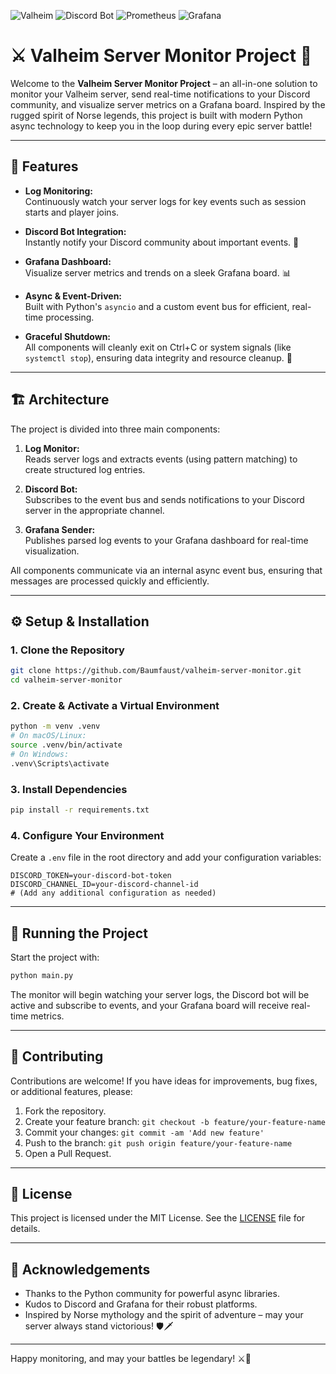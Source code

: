 ![Valheim](https://img.shields.io/badge/Valheim-Game-red?style=for-the-badge)
![Discord Bot](https://img.shields.io/badge/Discord-Bot-blue?style=for-the-badge)
![Prometheus](https://img.shields.io/badge/Prometheus-Monitoring-orange?style=for-the-badge) 
![Grafana](https://img.shields.io/badge/Grafana-Dashboard-blue?style=for-the-badge) 

# ⚔️ Valheim Server Monitor Project 🏹

Welcome to the **Valheim Server Monitor Project** – an all-in-one solution to monitor your Valheim server, send real-time notifications to your Discord community, and visualize server metrics on a Grafana board. Inspired by the rugged spirit of Norse legends, this project is built with modern Python async technology to keep you in the loop during every epic server battle!

---

## 🚀 Features

- **Log Monitoring:**  
  Continuously watch your server logs for key events such as session starts and player joins.
  
- **Discord Bot Integration:**  
  Instantly notify your Discord community about important events. 🤖
  
- **Grafana Dashboard:**  
  Visualize server metrics and trends on a sleek Grafana board. 📊
  
- **Async & Event-Driven:**  
  Built with Python's `asyncio` and a custom event bus for efficient, real-time processing.
  
- **Graceful Shutdown:**  
  All components will cleanly exit on Ctrl+C or system signals (like `systemctl stop`), ensuring data integrity and resource cleanup. 🚦

---

## 🏗️ Architecture

The project is divided into three main components:

1. **Log Monitor:**  
   Reads server logs and extracts events (using pattern matching) to create structured log entries.

2. **Discord Bot:**  
   Subscribes to the event bus and sends notifications to your Discord server in the appropriate channel.

3. **Grafana Sender:**  
   Publishes parsed log events to your Grafana dashboard for real-time visualization.

All components communicate via an internal async event bus, ensuring that messages are processed quickly and efficiently.

---

## ⚙️ Setup & Installation

### 1. Clone the Repository

```bash
git clone https://github.com/Baumfaust/valheim-server-monitor.git
cd valheim-server-monitor
```

### 2. Create & Activate a Virtual Environment

```bash
python -m venv .venv
# On macOS/Linux:
source .venv/bin/activate
# On Windows:
.venv\Scripts\activate
```

### 3. Install Dependencies

```bash
pip install -r requirements.txt
```

### 4. Configure Your Environment

Create a `.env` file in the root directory and add your configuration variables:

```dotenv
DISCORD_TOKEN=your-discord-bot-token
DISCORD_CHANNEL_ID=your-discord-channel-id
# (Add any additional configuration as needed)
```

---

## 🚀 Running the Project

Start the project with:

```bash
python main.py
```

The monitor will begin watching your server logs, the Discord bot will be active and subscribe to events, and your Grafana board will receive real-time metrics.

---

## 🤝 Contributing

Contributions are welcome! If you have ideas for improvements, bug fixes, or additional features, please:

1. Fork the repository.
2. Create your feature branch: `git checkout -b feature/your-feature-name`
3. Commit your changes: `git commit -am 'Add new feature'`
4. Push to the branch: `git push origin feature/your-feature-name`
5. Open a Pull Request.

---

## 📜 License

This project is licensed under the MIT License. See the [LICENSE](LICENSE) file for details.

---

## 🙏 Acknowledgements

- Thanks to the Python community for powerful async libraries.
- Kudos to Discord and Grafana for their robust platforms.
- Inspired by Norse mythology and the spirit of adventure – may your server always stand victorious! 🛡️🗡️

---

Happy monitoring, and may your battles be legendary! ⚔️🏰
